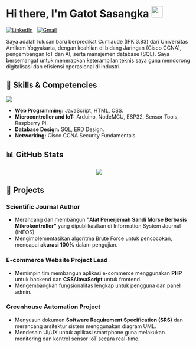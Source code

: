 # Hi there, I'm Gatot Sasangka <img src="https://media.giphy.com/media/hvRJCLFzcasrR4ia7z/giphy.gif" width="30px">

<a href="https://linkedin.com/in/Sasangka"><img src="https://img.shields.io/badge/LinkedIn-0077B5?style=for-the-badge&logo=linkedin&logoColor=white" alt="LinkedIn"/></a>
&nbsp;
<a href="mailto:sasangkagatot@gmail.com"><img src="https://img.shields.io/badge/Gmail-D14836?style=for-the-badge&logo=gmail&logoColor=white" alt="Gmail"/></a>

Saya adalah lulusan baru berpredikat Cumlaude (IPK 3.83) dari Universitas Amikom Yogyakarta, dengan keahlian di bidang Jaringan (Cisco CCNA), pengembangan IoT dan AI, serta manajemen database (SQL). Saya bersemangat untuk menerapkan keterampilan teknis saya guna mendorong digitalisasi dan efisiensi operasional di industri.

## 🔧 Skills & Competencies

<p align="left">
  <a href="https://skillicons.dev">
    <img src="https://skillicons.dev/icons?i=js,html,css,php,mysql,arduino,raspberrypi,cisco,git" />
  </a>
</p>

* **Web Programming:** JavaScript, HTML, CSS.
* **Microcontroller and IoT:** Arduino, NodeMCU, ESP32, Sensor Tools, Raspberry Pi.
* **Database Design:** SQL, ERD Design.
* **Networking:** Cisco CCNA Security Fundamentals.

## 📊 GitHub Stats

<p align="center">
  <a href="https://github.com/anuraghazra/github-readme-stats">
    <img align="center" src="https://github-readme-stats.vercel.app/api/top-langs/?username=AffineCipher-0&layout=compact&theme=radical" />
  </a>
</p>

## 🚀 Projects

### **Scientific Journal Author**
- Merancang dan membangun **"Alat Penerjemah Sandi Morse Berbasis Mikrokontroller"** yang dipublikasikan di Information System Journal (INFOS).
- Mengimplementasikan algoritma Brute Force untuk pencocokan, mencapai **akurasi 100%** dalam pengujian.

### **E-commerce Website Project Lead**
- Memimpin tim membangun aplikasi e-commerce menggunakan **PHP** untuk backend dan **CSS/JavaScript** untuk frontend.
- Mengembangkan fungsionalitas lengkap untuk pengguna dan panel admin.

### **Greenhouse Automation Project** 
- Menyusun dokumen **Software Requirement Specification (SRS)** dan merancang arsitektur sistem menggunakan diagram UML.
- Mendesain UI/UX untuk aplikasi smartphone guna melakukan monitoring dan kontrol sensor IoT secara real-time.
